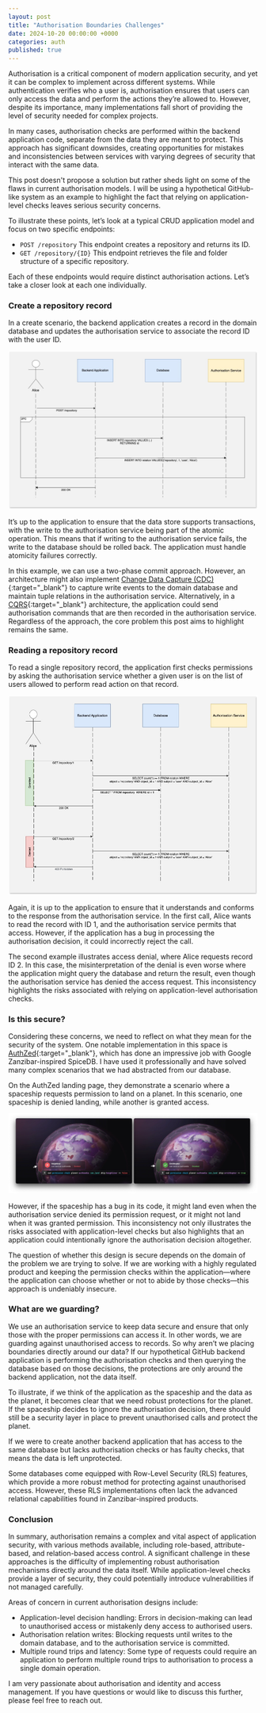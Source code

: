 ```yaml
---
layout: post
title: "Authorisation Boundaries Challenges"
date: 2024-10-20 00:00:00 +0000
categories: auth
published: true
---
```


Authorisation is a critical component of modern application security, and yet it can be complex to implement across different systems. While authentication verifies who a user is, authorisation ensures that users can only access the data and perform the actions they’re allowed to. However, despite its importance, many implementations fall short of providing the level of security needed for complex projects.

In many cases, authorisation checks are performed within the backend application code, separate from the data they are meant to protect. This approach has significant downsides, creating opportunities for mistakes and inconsistencies between services with varying degrees of security that interact with the same data.

This post doesn't propose a solution but rather sheds light on some of the flaws in current authorisation models. I will be using a hypothetical GitHub-like system as an example to highlight the fact that relying on application-level checks leaves serious security concerns.

To illustrate these points, let’s look at a typical CRUD application model and focus on two specific endpoints:

- `POST /repository` This endpoint creates a repository and returns its ID.
- `GET /repository/{ID}` This endpoint retrieves the file and folder structure of a specific repository.

Each of these endpoints would require distinct authorisation actions. Let’s take a closer look at each one individually.

### Create a repository record

In a create scenario, the backend application creates a record in the domain database and updates the authorisation service to associate the record ID with the user ID.

![Create Record](/assets/post240615/create-record.jpg)

It’s up to the application to ensure that the data store supports transactions, with the write to the authorisation service being part of the atomic operation. This means that if writing to the authorisation service fails, the write to the database should be rolled back. The application must handle atomicity failures correctly.

In this example, we can use a two-phase commit approach. However, an architecture might also implement [Change Data Capture (CDC)](https://en.wikipedia.org/wiki/Change_data_capture){:target="_blank"} to capture write events to the domain database and maintain tuple relations in the authorisation service. Alternatively, in a [CQRS](https://martinfowler.com/bliki/CQRS.html){:target="_blank"} architecture, the application could send authorisation commands that are then recorded in the authorisation service. Regardless of the approach, the core problem this post aims to highlight remains the same.

### Reading a repository record

To read a single repository record, the application first checks permissions by asking the authorisation service whether a given user is on the list of users allowed to perform read action on that record.

![Read Single Record](/assets/post240615/read-single-record.jpg)

Again, it is up to the application to ensure that it understands and conforms to the response from the authorisation service. In the first call, Alice wants to read the record with ID 1, and the authorisation service permits that access. However, if the application has a bug in processing the authorisation decision, it could incorrectly reject the call.

The second example illustrates access denial, where Alice requests record ID 2. In this case, the misinterpretation of the denial is even worse where the application might query the database and return the result, even though the authorisation service has denied the access request. This inconsistency highlights the risks associated with relying on application-level authorisation checks.

### Is this secure?

Considering these concerns, we need to reflect on what they mean for the security of the system. One notable implementation in this space is [AuthZed](https://authzed.com){:target="_blank"}, which has done an impressive job with Google Zanzibar-inspired SpiceDB. I have used it professionally and have solved many complex scenarios that we had abstracted from our database.

On the AuthZed landing page, they demonstrate a scenario where a spaceship requests permission to land on a planet. In this scenario, one spaceship is denied landing, while another is granted access.

![Ornithopter check permission](/assets/post240615/authzed-can-land-authzedia.jpg)

However, if the spaceship has a bug in its code, it might land even when the authorisation service denied its permission request, or it might not land when it was granted permission. This inconsistency not only illustrates the risks associated with application-level checks but also highlights that an application could intentionally ignore the authorisation decision altogether.

The question of whether this design is secure depends on the domain of the problem we are trying to solve. If we are working with a highly regulated product and keeping the permission checks within the application—where the application can choose whether or not to abide by those checks—this approach is undeniably insecure.

### What are we guarding?

We use an authorisation service to keep data secure and ensure that only those with the proper permissions can access it. In other words, we are guarding against unauthorised access to records. So why aren’t we placing boundaries directly around our data? If our hypothetical GitHub backend application is performing the authorisation checks and then querying the database based on those decisions, the protections are only around the backend application, not the data itself.

To illustrate, if we think of the application as the spaceship and the data as the planet, it becomes clear that we need robust protections for the planet. If the spaceship decides to ignore the authorisation decision, there should still be a security layer in place to prevent unauthorised calls and protect the planet.

If we were to create another backend application that has access to the same database but lacks authorisation checks or has faulty checks, that means the data is left unprotected.

Some databases come equipped with Row-Level Security (RLS) features, which provide a more robust method for protecting against unauthorised access. However, these RLS implementations often lack the advanced relational capabilities found in Zanzibar-inspired products.

### Conclusion

In summary, authorisation remains a complex and vital aspect of application security, with various methods available, including role-based, attribute-based, and relation-based access control. A significant challenge in these approaches is the difficulty of implementing robust authorisation mechanisms directly around the data itself. While application-level checks provide a layer of security, they could potentially introduce vulnerabilities if not managed carefully.

Areas of concern in current authorisation designs include:

- Application-level decision handling: Errors in decision-making can lead to unauthorised access or mistakenly deny access to authorised users.
- Authorisation relation writes: Blocking requests until writes to the domain database, and to the authorisation service is committed.
- Multiple round trips and latency: Some type of requests could require an application to perform multiple round trips to authorisation to process a single domain operation.

I am very passionate about authorisation and identity and access management. If you have questions or would like to discuss this further, please feel free to reach out.